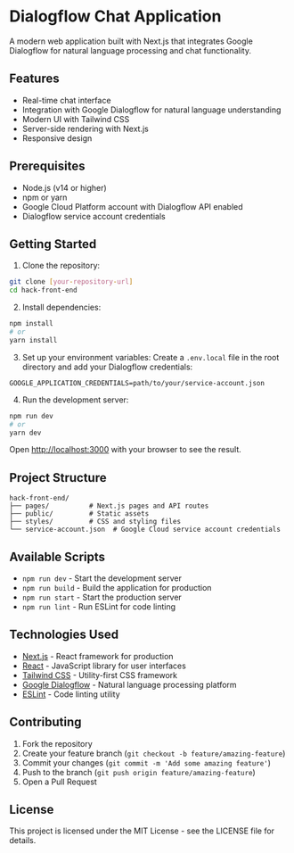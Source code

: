 # Dialogflow Chat Application

A modern web application built with Next.js that integrates Google Dialogflow for natural language processing and chat functionality.

## Features

- Real-time chat interface
- Integration with Google Dialogflow for natural language understanding
- Modern UI with Tailwind CSS
- Server-side rendering with Next.js
- Responsive design

## Prerequisites

- Node.js (v14 or higher)
- npm or yarn
- Google Cloud Platform account with Dialogflow API enabled
- Dialogflow service account credentials

## Getting Started

1. Clone the repository:
```bash
git clone [your-repository-url]
cd hack-front-end
```

2. Install dependencies:
```bash
npm install
# or
yarn install
```

3. Set up your environment variables:
Create a `.env.local` file in the root directory and add your Dialogflow credentials:
```
GOOGLE_APPLICATION_CREDENTIALS=path/to/your/service-account.json
```

4. Run the development server:
```bash
npm run dev
# or
yarn dev
```

Open [http://localhost:3000](http://localhost:3000) with your browser to see the result.

## Project Structure

```
hack-front-end/
├── pages/          # Next.js pages and API routes
├── public/         # Static assets
├── styles/         # CSS and styling files
└── service-account.json  # Google Cloud service account credentials
```

## Available Scripts

- `npm run dev` - Start the development server
- `npm run build` - Build the application for production
- `npm run start` - Start the production server
- `npm run lint` - Run ESLint for code linting

## Technologies Used

- [Next.js](https://nextjs.org/) - React framework for production
- [React](https://reactjs.org/) - JavaScript library for user interfaces
- [Tailwind CSS](https://tailwindcss.com/) - Utility-first CSS framework
- [Google Dialogflow](https://dialogflow.cloud.google.com/) - Natural language processing platform
- [ESLint](https://eslint.org/) - Code linting utility

## Contributing

1. Fork the repository
2. Create your feature branch (`git checkout -b feature/amazing-feature`)
3. Commit your changes (`git commit -m 'Add some amazing feature'`)
4. Push to the branch (`git push origin feature/amazing-feature`)
5. Open a Pull Request

## License

This project is licensed under the MIT License - see the LICENSE file for details.